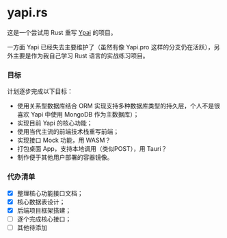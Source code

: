 # yapi.rs

这是一个尝试用 Rust 重写 [Ypai](https://github.com/YMFE/yapi) 的项目。

一方面 Yapi 已经失去主要维护了（虽然有像 Yapi.pro 这样的分支仍在活跃），另外主要是作为我自己学习 Rust 语言的实战练习项目。

### 目标

计划逐步完成以下目标：

* 使用关系型数据库结合 ORM 实现支持多种数据库类型的持久层，个人不是很喜欢 Yapi 中使用 MongoDB 作为主数据库）；
* 实现目前 Yapi 的核心功能；
* 使用当代主流的前端技术栈重写前端；
* 实现接口 Mock 功能，用 WASM？
* 打包桌面 App，支持本地调用（类似POST），用 Tauri？
* 制作便于其他用户部署的容器镜像。

### 代办清单

- [x] 整理核心功能接口文档；
- [x] 核心数据表设计；
- [x] 后端项目框架搭建；
- [ ] 逐个完成核心接口；
- [ ] 其他待添加